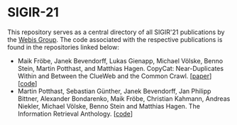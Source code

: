 # SIGIR-21


This repository serves as a central directory of all SIGIR'21 publications by the [Webis Group](https://webis.de). The code associated with the respective publications is found in the repositories linked below:


* Maik Fröbe, Janek Bevendorff, Lukas Gienapp, Michael Völske, Benno Stein, Martin Potthast, and Matthias Hagen. CopyCat: Near-Duplicates Within and Between the ClueWeb and the Common Crawl. [[paper](https://webis.de/publications.html#froebe_2021)] [[code](https://github.com/chatnoir-eu/copycat)]
* Martin Potthast, Sebastian Günther, Janek Bevendorff, Jan Philipp Bittner, Alexander Bondarenko, Maik Fröbe, Christian Kahmann, Andreas Niekler, Michael Völske, Benno Stein and Matthias Hagen. The Information Retrieval Anthology. [[code](https://github.com/webis-de/sigir21-ir-anthology)]
